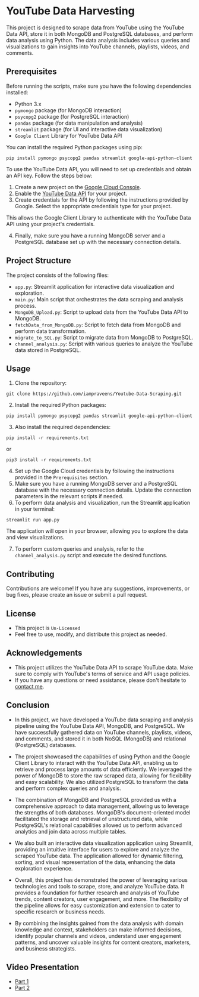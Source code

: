 # YouTube Data Harvesting

This project is designed to scrape data from YouTube using the YouTube Data API, store it in both MongoDB and PostgreSQL databases, and perform data analysis using Python. The data analysis includes various queries and visualizations to gain insights into YouTube channels, playlists, videos, and comments.

## Prerequisites

Before running the scripts, make sure you have the following dependencies installed:

- Python 3.x
- `pymongo` package (for MongoDB interaction)
- `psycopg2` package (for PostgreSQL interaction)
- `pandas` package (for data manipulation and analysis)
- `streamlit` package (for UI and interactive data visualization)
- `Google Client` Library for YouTube Data API

You can install the required Python packages using pip:
```
pip install pymongo psycopg2 pandas streamlit google-api-python-client
```

To use the YouTube Data API, you will need to set up credentials and obtain an API key. Follow the steps below:

1. Create a new project on the [Google Cloud Console](https://console.cloud.google.com/).
2. Enable the [YouTube Data API](https://console.cloud.google.com/apis/library) for your project.
3. Create credentials for the API by following the instructions provided by Google. Select the appropriate credentials type for your project.

This allows the Google Client Library to authenticate with the YouTube Data API using your project's credentials.

4. Finally, make sure you have a running MongoDB server and a PostgreSQL database set up with the necessary connection details.

## Project Structure

The project consists of the following files:

- `app.py`: Streamlit application for interactive data visualization and exploration.
- `main.py`: Main script that orchestrates the data scraping and analysis process.
- `MongoDB_Upload.py`: Script to upload data from the YouTube Data API to MongoDB.
- `fetchData_from_MongoDB.py`: Script to fetch data from MongoDB and perform data transformation.
- `migrate_to_SQL.py`: Script to migrate data from MongoDB to PostgreSQL.
- `channel_analysis.py`: Script with various queries to analyze the YouTube data stored in PostgreSQL.

## Usage

1. Clone the repository:
```
git clone https://github.com/iampraveens/Youtube-Data-Scraping.git
```
2. Install the required Python packages:
```
pip install pymongo psycopg2 pandas streamlit google-api-python-client
```
3. Also install the required dependencies:
```
pip install -r requirements.txt
```
or

```
pip3 install -r requirements.txt
```
4. Set up the Google Cloud credentials by following the instructions provided in the `Prerequisites` section.
5. Make sure you have a running MongoDB server and a PostgreSQL database with the necessary connection details. Update the connection parameters in the relevant scripts if needed.
6. To perform data analysis and visualization, run the Streamlit application in your terminal:

```
streamlit run app.py
```
The application will open in your browser, allowing you to explore the data and view visualizations.

7. To perform custom queries and analysis, refer to the `channel_analysis.py` script and execute the desired functions.

## Contributing

Contributions are welcome! If you have any suggestions, improvements, or bug fixes, please create an issue or submit a pull request.

## License

- This project is `Un-Licensed`
- Feel free to use, modify, and distribute this project as needed.

## Acknowledgements

- This project utilizes the YouTube Data API to scrape YouTube data. Make sure to comply with YouTube's terms of service and API usage policies.
- If you have any questions or need assistance, please don't hesitate to [contact me](https://www.linkedin.com/in/iampraveens/).

## Conclusion

- In this project, we have developed a YouTube data scraping and analysis pipeline using the YouTube Data API, MongoDB, and PostgreSQL. We have successfully gathered data on YouTube channels, playlists, videos, and comments, and stored it in both NoSQL (MongoDB) and relational (PostgreSQL) databases.

- The project showcased the capabilities of using Python and the Google Client Library to interact with the YouTube Data API, enabling us to retrieve and process large amounts of data efficiently. We leveraged the power of MongoDB to store the raw scraped data, allowing for flexibility and easy scalability. We also utilized PostgreSQL to transform the data and perform complex queries and analysis.

- The combination of MongoDB and PostgreSQL provided us with a comprehensive approach to data management, allowing us to leverage the strengths of both databases. MongoDB's document-oriented model facilitated the storage and retrieval of unstructured data, while PostgreSQL's relational capabilities allowed us to perform advanced analytics and join data across multiple tables.

- We also built an interactive data visualization application using Streamlit, providing an intuitive interface for users to explore and analyze the scraped YouTube data. The application allowed for dynamic filtering, sorting, and visual representation of the data, enhancing the data exploration experience.

- Overall, this project has demonstrated the power of leveraging various technologies and tools to scrape, store, and analyze YouTube data. It provides a foundation for further research and analysis of YouTube trends, content creators, user engagement, and more. The flexibility of the pipeline allows for easy customization and extension to cater to specific research or business needs.

- By combining the insights gained from the data analysis with domain knowledge and context, stakeholders can make informed decisions, identify popular channels and videos, understand user engagement patterns, and uncover valuable insights for content creators, marketers, and business strategists.

## Video Presentation
- [Part 1](https://www.linkedin.com/posts/iampraveens_data-share-like-activity-7071564603813498880-2qQL?utm_source=share&utm_medium=member_desktop)
- [Part 2](https://www.linkedin.com/posts/iampraveens_data-share-like-activity-7071567796836450305-3vW_?utm_source=share&utm_medium=member_desktop)
